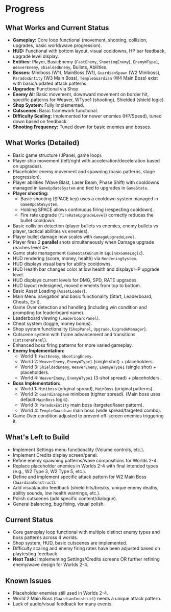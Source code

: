 # Progress

## What Works and Current Status
- **Gameplay:** Core loop functional (movement, shooting, collision, upgrades, basic world/wave progression).
- **HUD:** Functional with bottom layout, visual cooldowns, HP bar feedback, upgrade level display.
- **Entities:** Player, BasicEnemy (`FastEnemy`, `ShootingEnemy`), `EnemyWType1`, `WeaverEnemy`, `ShieldedEnemy`, Bullets, Abilities.
- **Bosses:** Miniboss (W1), MainBoss (W1), `GuardianSpawn` (W2 Miniboss), `ParadoxEntity` (W3 Main Boss), `TempleGuardian` (W4 Main Boss) exist with basic/updated attack patterns.
- **Upgrades:** Functional via Shop.
- **Enemy AI:** Basic movement, downward movement on border hit, specific patterns for Weaver, WType1 (shooting), Shielded (shield logic).
- **Shop System:** Fully implemented.
- **Cutscenes:** Basic framework functional.
- **Difficulty Scaling:** Implemented for newer enemies (HP/Speed), tuned down based on feedback.
- **Shooting Frequency:** Tuned down for basic enemies and bosses.

## What Works (Detailed)
- Basic game structure (JPanel, game loop).
- Player ship movement (left/right with acceleration/deceleration based on upgrades).
- Placeholder enemy movement and spawning (basic patterns, stage progression). 
- Player abilities (Wave Blast, Laser Beam, Phase Shift) with cooldowns managed in `GameUpdateSystem` and tied to upgrades in `GameState`.
- **Player shooting:**
  - Basic shooting (SPACE key) uses a cooldown system managed in `GameUpdateSystem`.
  - Holding SPACE allows continuous firing (respecting cooldown).
  - Fire rate upgrade (`fireRateUpgradeLevel`) correctly reduces the bullet cooldown.
- Basic collision detection (player bullets vs enemies, enemy bullets vs player, tactical abilities vs enemies).
- Player bullet damage now scales with `damageUpgradeLevel`.
- Player fires 2 **parallel** shots simultaneously when Damage upgrade reaches level 4+.
- Game state management (`GameStateEnum` in `EquinoxGameLogic`).
- HUD rendering (score, money, health) via `RenderingSystem`.
- HUD displays visual bars for ability cooldowns.
- HUD Health bar changes color at low health and displays HP upgrade level.
- HUD displays current levels for DMG, SPD, RATE upgrades.
- HUD layout redesigned, moved elements from top to bottom.
- Basic Asset Loading (`AssetLoader`).
- Main Menu navigation and basic functionality (Start, Leaderboard, Cheats, Exit).
- Game Over detection and handling (including win condition and prompting for leaderboard name).
- Leaderboard viewing (`LeaderboardPanel`).
- Cheat system (toggle, money bonus).
- Shop system functionality (`ShopPanel`, `Upgrade`, `UpgradeManager`).
- Cutscene system with frame advancement and transitions (`CutscenePanel`).
- Enhanced boss firing patterns for more varied gameplay.
- **Enemy Implementation:**
    - World 1: `FastEnemy`, `ShootingEnemy`.
    - World 2: `WeaverEnemy`, `EnemyWType1` (single shot) + placeholders.
    - World 3: `ShieldedEnemy`, `WeaverEnemy`, `EnemyWType1` (single shot) + placeholders.
    - World 4: `WeaverEnemy`, `EnemyWType1` (3-shot spread) + placeholders.
- **Boss Implementation:**
    - World 1: `Miniboss` (original spread), `MainBoss` (original patterns).
    - World 2: `GuardianSpawn` miniboss (tighter spread). (Main boss uses default `MainBoss` logic).
    - World 3: `ParadoxEntity` main boss (targeted/laser pattern).
    - World 4: `TempleGuardian` main boss (wide spread/targeted combo).
- Game Over condition adjusted to prevent off-screen enemies triggering it.

## What's Left to Build
- Implement Settings menu functionality (Volume controls, etc.).
- Implement Credits display screen/panel.
- Refine enemy spawning patterns/wave compositions for Worlds 2-4.
- Replace placeholder enemies in Worlds 2-4 with final intended types (e.g., W2 Type 3, W2 Type 5, etc.).
- Define and implement specific attack pattern for W2 Main Boss (`GuardianConstruct`).
- Add visual/audio feedback (shield hits/breaks, unique enemy deaths, ability sounds, low health warnings, etc.).
- Polish cutscenes (add specific content/dialogue).
- General balancing, bug fixing, visual polish.

## Current Status
- Core gameplay loop functional with multiple distinct enemy types and boss patterns across 4 worlds.
- Shop system, HUD, basic cutscenes are implemented.
- Difficulty scaling and enemy firing rates have been adjusted based on playtesting feedback.
- **Next Task:** Implementing Settings/Credits screens OR further refining enemy/wave design for Worlds 2-4.

## Known Issues
- Placeholder enemies still used in Worlds 2-4.
- World 2 Main Boss (`GuardianConstruct`) needs a unique attack pattern.
- Lack of audio/visual feedback for many events. 
